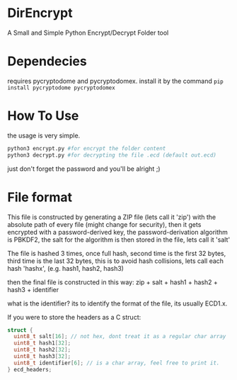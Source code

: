 # DirEncrypt
A Small and Simple Python Encrypt/Decrypt Folder tool

# Dependecies
requires pycryptodome and pycryptodomex. install it by the command
`pip install pycryptodome pycryptodomex`

# How To Use
the usage is very simple.

```python
python3 encrypt.py #for encrypt the folder content
python3 decrypt.py #for decrypting the file .ecd (default out.ecd)
```
just don't forget the password and you'll be alright ;)

# File format

This file is constructed by generating a ZIP file (lets call it 'zip') with the absolute path of every file (might change for security), then it gets encrypted with a password-derived key, the password-derivation algorithm is PBKDF2, the salt for the algorithm is then stored in the file, lets call it 'salt'

The file is hashed 3 times, once full hash, second time is the first 32 bytes, third time is the last 32 bytes, this is to avoid hash collisions, lets call each hash 'hashx', (e.g. hash1, hash2, hash3)

then the final file is constructed in this way:
zip + salt + hash1 + hash2 + hash3 + identifier

what is the identifier? its to identify the format of the file, its usually ECD1.x.

If you were to store the headers as a C struct:
```c
struct {
  uint8_t salt[16]; // not hex, dont treat it as a regular char array
  uint8_t hash1[32];
  uint8_t hash2[32];
  uint8_t hash3[32];
  uint8_t identifier[6]; // is a char array, feel free to print it.
} ecd_headers;
```
